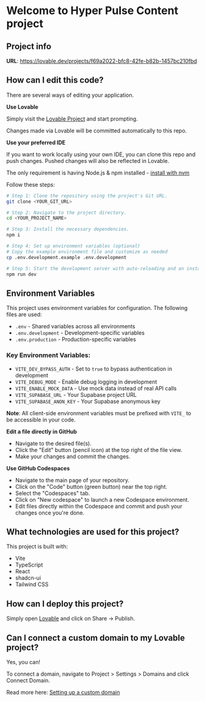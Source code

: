 # Welcome to Hyper Pulse Content project

## Project info

**URL**: https://lovable.dev/projects/f69a2022-bfc8-42fe-b82b-1457bc210fbd

## How can I edit this code?

There are several ways of editing your application.

**Use Lovable**

Simply visit the [Lovable Project](https://lovable.dev/projects/f69a2022-bfc8-42fe-b82b-1457bc210fbd) and start prompting.

Changes made via Lovable will be committed automatically to this repo.

**Use your preferred IDE**

If you want to work locally using your own IDE, you can clone this repo and push changes. Pushed changes will also be reflected in Lovable.

The only requirement is having Node.js & npm installed - [install with nvm](https://github.com/nvm-sh/nvm#installing-and-updating)

Follow these steps:

```sh
# Step 1: Clone the repository using the project's Git URL.
git clone <YOUR_GIT_URL>

# Step 2: Navigate to the project directory.
cd <YOUR_PROJECT_NAME>

# Step 3: Install the necessary dependencies.
npm i

# Step 4: Set up environment variables (optional)
# Copy the example environment file and customize as needed
cp .env.development.example .env.development

# Step 5: Start the development server with auto-reloading and an instant preview.
npm run dev
```

## Environment Variables

This project uses environment variables for configuration. The following files are used:

- `.env` - Shared variables across all environments
- `.env.development` - Development-specific variables
- `.env.production` - Production-specific variables

### Key Environment Variables:

- `VITE_DEV_BYPASS_AUTH` - Set to `true` to bypass authentication in development
- `VITE_DEBUG_MODE` - Enable debug logging in development
- `VITE_ENABLE_MOCK_DATA` - Use mock data instead of real API calls
- `VITE_SUPABASE_URL` - Your Supabase project URL
- `VITE_SUPABASE_ANON_KEY` - Your Supabase anonymous key

**Note**: All client-side environment variables must be prefixed with `VITE_` to be accessible in your code.

**Edit a file directly in GitHub**

- Navigate to the desired file(s).
- Click the "Edit" button (pencil icon) at the top right of the file view.
- Make your changes and commit the changes.

**Use GitHub Codespaces**

- Navigate to the main page of your repository.
- Click on the "Code" button (green button) near the top right.
- Select the "Codespaces" tab.
- Click on "New codespace" to launch a new Codespace environment.
- Edit files directly within the Codespace and commit and push your changes once you're done.

## What technologies are used for this project?

This project is built with:

- Vite
- TypeScript
- React
- shadcn-ui
- Tailwind CSS

## How can I deploy this project?

Simply open [Lovable](https://lovable.dev/projects/f69a2022-bfc8-42fe-b82b-1457bc210fbd) and click on Share -> Publish.

## Can I connect a custom domain to my Lovable project?

Yes, you can!

To connect a domain, navigate to Project > Settings > Domains and click Connect Domain.

Read more here: [Setting up a custom domain](https://docs.lovable.dev/tips-tricks/custom-domain#step-by-step-guide)
